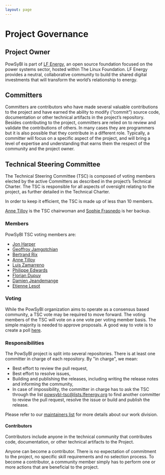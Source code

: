 ```yaml
---
layout: page
---
```


# Project Governance

## Project Owner
PowSyBl is part of [LF Energy](https://www.lfenergy.org/), an open source foundation focused on the power systems sector, hosted within The Linux Foundation. LF Energy provides a neutral, collaborative community to build the shared digital investments that will transform the world’s relationship to energy.

## Committers
Committers are contributors who have made several valuable contributions to the project and have earned the ability to modify (“commit”) source code, documentation or other technical artifacts in the project’s repository. Besides contributing to the project, committers are relied on to review and validate the contributions of others. In many cases they are programmers but it is also possible that they contribute in a different role. Typically, a committer will focus on a specific aspect of the project, and will bring a level of expertise and understanding that earns them the respect of the community and the project owner.

## Technical Steering Committee
The Technical Steering Committee (TSC) is composed of voting members elected by the active Committers as described in the project’s Technical Charter. The TSC is responsible for all aspects of oversight relating to the project, as further detailed in the Technical Charter.

In order to keep it efficient, the TSC is made up of less than 10 members.

[Anne Tilloy](<https://github.com/annetill>) is the TSC chairwoman and [Sophie Frasnedo](<https://github.com/So-Fras>) is her backup.

### Members
PowSyBl TSC voting members are:
- [Jon Harper](<https://github.com/jonenst>)
- [Geoffroy Jamgotchian](<https://github.com/geofjamg>)
- [Bertrand Rix](<https://github.com/obrix>)
- [Anne Tilloy](<https://github.com/annetill>)
- [Luis Zamarreno](<https://github.com/zamarrenolm>)
- [Philippe Edwards](<https://github.com/phiedw>)
- [Florian Dupuy](<https://github.com/flo-dup>)
- [Damien Jeandemange](<https://github.com/jeandemanged>)
- [Etienne Lesot](<https://github.com/EtienneLt>)

### Voting
While the PowSyBl organization aims to operate as a consensus based community, a TSC vote may be required to move forward. The voting members of the TSC will vote on a one vote per voting member basis. The simple majority is needed to approve proposals. A good way to vote is to create a poll [here](https://lists.lfenergy.org/g/powsybl-tsc/addpoll).

### Responsibilities
The PowSyBl project is split into several repositories. There is at least one committer in charge of each repository. By "in charge", we mean:
- Best effort to review the pull request,
- Best effort to resolve issues,
- Building and publishing the releases, including writing the release notes and informing the community,
- In case of impossibility, the committer in charge has to ask the TSC through the list <powsybl-tsc@lists.lfenergy.org> to find another committer to review the pull request, resolve the issue or build and publish the release.

Please refer to our [maintainers list](../documentation/developer/repositories/index.md) for more details about our work division.

#### Contributors
Contributors include anyone in the technical community that contributes code, documentation, or other technical artifacts to the Project.

Anyone can become a contributor. There is no expectation of commitment to the project, no specific skill requirements and no selection process. To become a contributor, a community member simply has to perform one or more actions that are beneficial to the project.

